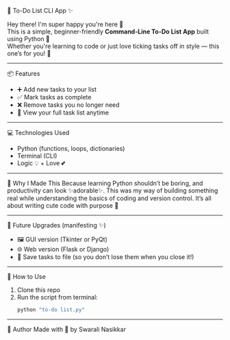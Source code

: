📝 To-Do List CLI App ✨

Hey there! I'm super happy you're here 💖  
This is a simple, beginner-friendly **Command-Line To-Do List App** built using Python 🐍  
Whether you're learning to code or just love ticking tasks off in style — this one’s for you! 🌸

---

📦 Features

- ➕ Add new tasks to your list
- ✅ Mark tasks as complete
- ❌ Remove tasks you no longer need
- 👀 View your full task list anytime

---

💻 Technologies Used

- Python (functions, loops, dictionaries)
- Terminal (CLI)
- Logic 💡 + Love 💕

---

🧠 Why I Made This
Because learning Python shouldn’t be boring, and productivity can look ✨adorable✨.
This was my way of building something real while understanding the basics of coding and version control.
It’s all about writing cute code with purpose 💅

---

🌈 Future Upgrades (manifesting ✨)

- 🖼️ GUI version (Tkinter or PyQt)
- 🌐 Web version (Flask or Django)
- 🧠 Save tasks to file (so you don’t lose them when you close it!)

---


🎯 How to Use

1. Clone this repo  
2. Run the script from terminal:
   ```bash
   python "to-do list.py"

---

🔖 Author
Made with 💖 by Swarali Nasikkar
